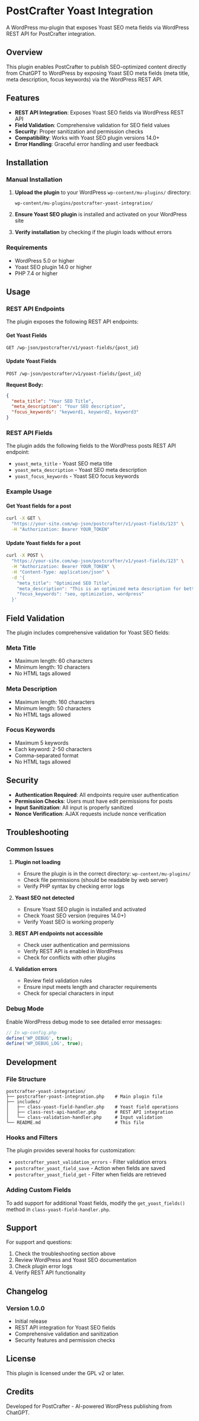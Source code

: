 # PostCrafter Yoast Integration

A WordPress mu-plugin that exposes Yoast SEO meta fields via WordPress REST API for PostCrafter integration.

## Overview

This plugin enables PostCrafter to publish SEO-optimized content directly from ChatGPT to WordPress by exposing Yoast SEO meta fields (meta title, meta description, focus keywords) via the WordPress REST API.

## Features

- **REST API Integration**: Exposes Yoast SEO fields via WordPress REST API
- **Field Validation**: Comprehensive validation for SEO field values
- **Security**: Proper sanitization and permission checks
- **Compatibility**: Works with Yoast SEO plugin versions 14.0+
- **Error Handling**: Graceful error handling and user feedback

## Installation

### Manual Installation

1. **Upload the plugin** to your WordPress `wp-content/mu-plugins/` directory:
   ```
   wp-content/mu-plugins/postcrafter-yoast-integration/
   ```

2. **Ensure Yoast SEO plugin** is installed and activated on your WordPress site

3. **Verify installation** by checking if the plugin loads without errors

### Requirements

- WordPress 5.0 or higher
- Yoast SEO plugin 14.0 or higher
- PHP 7.4 or higher

## Usage

### REST API Endpoints

The plugin exposes the following REST API endpoints:

#### Get Yoast Fields
```
GET /wp-json/postcrafter/v1/yoast-fields/{post_id}
```

#### Update Yoast Fields
```
POST /wp-json/postcrafter/v1/yoast-fields/{post_id}
```

**Request Body:**
```json
{
  "meta_title": "Your SEO Title",
  "meta_description": "Your SEO description",
  "focus_keywords": "keyword1, keyword2, keyword3"
}
```

### REST API Fields

The plugin adds the following fields to the WordPress posts REST API endpoint:

- `yoast_meta_title` - Yoast SEO meta title
- `yoast_meta_description` - Yoast SEO meta description  
- `yoast_focus_keywords` - Yoast SEO focus keywords

### Example Usage

#### Get Yoast fields for a post
```bash
curl -X GET \
  "https://your-site.com/wp-json/postcrafter/v1/yoast-fields/123" \
  -H "Authorization: Bearer YOUR_TOKEN"
```

#### Update Yoast fields for a post
```bash
curl -X POST \
  "https://your-site.com/wp-json/postcrafter/v1/yoast-fields/123" \
  -H "Authorization: Bearer YOUR_TOKEN" \
  -H "Content-Type: application/json" \
  -d '{
    "meta_title": "Optimized SEO Title",
    "meta_description": "This is an optimized meta description for better search engine visibility.",
    "focus_keywords": "seo, optimization, wordpress"
  }'
```

## Field Validation

The plugin includes comprehensive validation for Yoast SEO fields:

### Meta Title
- Maximum length: 60 characters
- Minimum length: 10 characters
- No HTML tags allowed

### Meta Description
- Maximum length: 160 characters
- Minimum length: 50 characters
- No HTML tags allowed

### Focus Keywords
- Maximum 5 keywords
- Each keyword: 2-50 characters
- Comma-separated format
- No HTML tags allowed

## Security

- **Authentication Required**: All endpoints require user authentication
- **Permission Checks**: Users must have edit permissions for posts
- **Input Sanitization**: All input is properly sanitized
- **Nonce Verification**: AJAX requests include nonce verification

## Troubleshooting

### Common Issues

1. **Plugin not loading**
   - Ensure the plugin is in the correct directory: `wp-content/mu-plugins/`
   - Check file permissions (should be readable by web server)
   - Verify PHP syntax by checking error logs

2. **Yoast SEO not detected**
   - Ensure Yoast SEO plugin is installed and activated
   - Check Yoast SEO version (requires 14.0+)
   - Verify Yoast SEO is working properly

3. **REST API endpoints not accessible**
   - Check user authentication and permissions
   - Verify REST API is enabled in WordPress
   - Check for conflicts with other plugins

4. **Validation errors**
   - Review field validation rules
   - Ensure input meets length and character requirements
   - Check for special characters in input

### Debug Mode

Enable WordPress debug mode to see detailed error messages:

```php
// In wp-config.php
define('WP_DEBUG', true);
define('WP_DEBUG_LOG', true);
```

## Development

### File Structure

```
postcrafter-yoast-integration/
├── postcrafter-yoast-integration.php    # Main plugin file
├── includes/
│   ├── class-yoast-field-handler.php    # Yoast field operations
│   ├── class-rest-api-handler.php       # REST API integration
│   └── class-validation-handler.php     # Input validation
└── README.md                            # This file
```

### Hooks and Filters

The plugin provides several hooks for customization:

- `postcrafter_yoast_validation_errors` - Filter validation errors
- `postcrafter_yoast_field_save` - Action when fields are saved
- `postcrafter_yoast_field_get` - Filter when fields are retrieved

### Adding Custom Fields

To add support for additional Yoast fields, modify the `get_yoast_fields()` method in `class-yoast-field-handler.php`.

## Support

For support and questions:

1. Check the troubleshooting section above
2. Review WordPress and Yoast SEO documentation
3. Check plugin error logs
4. Verify REST API functionality

## Changelog

### Version 1.0.0
- Initial release
- REST API integration for Yoast SEO fields
- Comprehensive validation and sanitization
- Security features and permission checks

## License

This plugin is licensed under the GPL v2 or later.

## Credits

Developed for PostCrafter - AI-powered WordPress publishing from ChatGPT. 